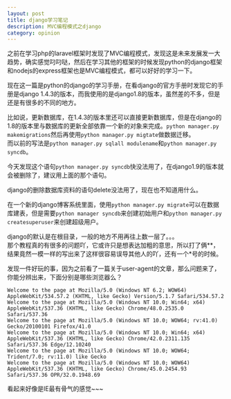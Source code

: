 ```yaml
---
layout: post
title: django学习笔记
description: MVC编程模式之django
category: opinion
---
```


之前在学习php的laravel框架时发现了MVC编程模式，发现这是未来发展发一大趋势，确实感觉叼叼哒，然后在学习其他的框架的时候发现python的django框架和nodejs的express框架也是MVC编程模式，都可以好好的学习一下。

现在这一篇是python的django的学习手册，在看django的官方手册时发现它的手册是django 1.4.3的版本，而我使用的是django1.8的版本，虽然差的不多，但是还是有很多的不同的地方。

比如说，更新数据库，在1.4.3的版本里还可以直接更新数据库，但是在django的1.8的版本里与数据库的更新全部依靠一个新的对象来完成。`python manager.py makemigrations`然后再使用`python manager.py migtate`做数据迁移。  
而以前的写法是`python manager.py sqlall modulename`和`python manager.py syncdb`。

今天发现这个语句`python manager.py syncdb`快没法用了，在django1.9的版本就会被删除了，建议用上面的那个语句。

django的删除数据库资料的语句delete没法用了，现在也不知道用什么。

在一个新的django博客系统里面，使用`python manager.py migrate`可以在数据库建表，但是需要`python manager syncdb`来创建初始用户和`python manager.py createsuperuser`来创建超级用户。

django的默认是在根目录，一般的地方不用再往上数一层了。。。   
那个教程真的有很多的问题吖，它或许只是想表达加粗的意思，所以打了俩\*\*，结果竟然一模一样的写出来了这样很容易误导其他人的吖，还有一个\*号的时候。  

发现一件好玩的事，因为之前看了一篇关于user-agent的文章，那么问题来了，你能分辨出来，下面分别是哪些浏览器么？   

```
Welcome to the page at Mozilla/5.0 (Windows NT 6.2; WOW64) AppleWebKit/534.57.2 (KHTML, like Gecko) Version/5.1.7 Safari/534.57.2
Welcome to the page at Mozilla/5.0 (Windows NT 10.0; Win64; x64) AppleWebKit/537.36 (KHTML, like Gecko) Chrome/48.0.2535.0 Safari/537.36
Welcome to the page at Mozilla/5.0 (Windows NT 10.0; WOW64; rv:41.0) Gecko/20100101 Firefox/41.0
Welcome to the page at Mozilla/5.0 (Windows NT 10.0; Win64; x64) AppleWebKit/537.36 (KHTML, like Gecko) Chrome/42.0.2311.135 Safari/537.36 Edge/12.10240
Welcome to the page at Mozilla/5.0 (Windows NT 10.0; WOW64; Trident/7.0; rv:11.0) like Gecko
Welcome to the page at Mozilla/5.0 (Windows NT 10.0; WOW64) AppleWebKit/537.36 (KHTML, like Gecko) Chrome/45.0.2454.93 Safari/537.36 OPR/32.0.1948.69
```
看起来好像是IE最有骨气的感觉~~~
